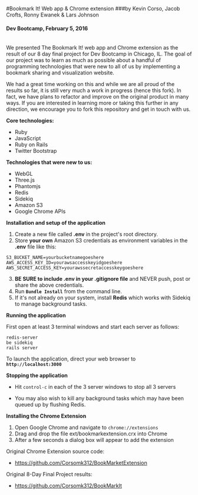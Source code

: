 #Bookmark It! Web app & Chrome extension
###by Kevin Corso, Jacob Crofts, Ronny Ewanek & Lars Johnson
#### Dev Bootcamp, February 5, 2016
<br>
We presented The Bookmark It! web app and Chrome extension as the result of our 8 day final project for Dev Bootcamp in Chicago, IL. The goal of our project was to learn as much as possible about a handful of programming technologies that were new to all of us by implementing a bookmark sharing and visualization website.

We had a great time working on this and while we are all proud of the results so far, it is still very much a work in progress (hence this fork). In fact, we have plans to refactor and improve on the original product in many ways. If you are interested in learning more or taking this further in any direction, we encourage you to fork this repository and get in touch with us.

**Core technologies:**

- Ruby
- JavaScript
- Ruby on Rails
- Twitter Bootstrap

**Technologies that were new to us:**
- WebGL
- Three.js
- Phantomjs
- Redis
- Sidekiq
- Amazon S3
- Google Chrome APIs

**Installation and setup of the application**

1. Create a new file called **.env** in the project's root directory.
2. Store **your own** Amazon S3 credentials as environment variables in the **.env** file like this:

  ```
  S3_BUCKET_NAME=yourbucketnamegoeshere
  AWS_ACCESS_KEY_ID=yourawsaccesskeyidgoeshere
  AWS_SECRET_ACCESS_KEY=yourawssecretaccesskeygoeshere
  ```

3. **BE SURE to include .env in your .gitignore file** and NEVER push, post or share the above credentials.
4. Run **```Bundle Install```** from the command line.
5. If it's not already on your system, install **Redis** which works with Sidekiq to manage background tasks.

**Running the application**

First open at least 3 terminal windows and start each server as follows:

  ```
  redis-server
  be sidekiq
  rails server
  ```

To launch the application, direct your web browser to **```http://localhost:3000```**

**Stopping the application**

- Hit ```control-c``` in each of the 3 server windows to stop all 3 servers

- You may also wish to kill any background tasks which may have been queued up by flushing Redis.

**Installing the Chrome Extension**

1. Open Google Chrome and navigate to ```chrome://extensions```
2. Drag and drop the file ext/bookmarkextension.crx into Chrome
3. After a few seconds a dialog box will appear to add the extension

Original Chrome Extension source code:
  - https://github.com/Corsomk312/BookMarketExtension

Original 8-Day Final Project results:
  - https://github.com/Corsomk312/BookMarkIt
